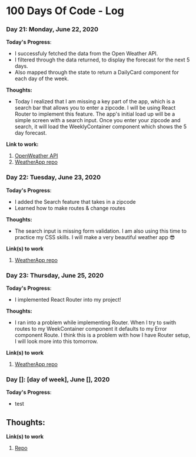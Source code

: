 # 100 Days Of Code - Log

### Day 21: Monday, June 22, 2020 

**Today's Progress**: 

- I successfuly fetched the data from the Open Weather API.
- I filtered through the data returned, to display the forecast for the next 5 days.
- Also mapped through the state to return a DailyCard component for each day of the week.

**Thoughts:** 
- Today I realized that I am missing a key part of the app, which is a search bar that allows you to enter a zipcode. I will be using React Router to implement this feature. The app's initial load up will be a simple screen with a search input. Once you enter your zipcode and search, it will load the WeeklyContainer component which shows the 5 day forecast. 

**Link to work:**
1. [OpenWeather API](https://openweathermap.org/api)
2. [WeatherApp repo](https://github.com/Jnavarro15/Weather-App)


### Day 22: Tuesday, June 23, 2020

**Today's Progress**:
  
- I added the Search feature that takes in a zipcode
- Learned how to make routes & change routes 

**Thoughts:**
- The search input is missing form validation. I am also using this time to practice my CSS skills. I will make a very beautiful weather app 😎

**Link(s) to work**
1. [WeatherApp repo](https://github.com/Jnavarro15/Weather-App)

### Day 23: Thursday, June 25, 2020

**Today's Progress**:
  
- I implemented React Router into my project!

**Thoughts:**
- I ran into a problem while implementing Router. When I try to swith routes to my WeekContainer component it defaults to my Error component Route. I think this is a problem with how I have Router setup, I will look more into this tomorrow.

**Link(s) to work**
1. [WeatherApp repo](https://github.com/Jnavarro15/Weather-App)


### Day []: [day of week], June [], 2020

**Today's Progress**:
  
- test

**Thoughts:**
- 

**Link(s) to work**
1. [Repo](url)